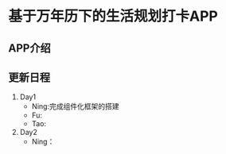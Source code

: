 # 基于万年历下的生活规划打卡APP

## APP介绍

## 更新日程

1. Day1
    - Ning:完成组件化框架的搭建
    - Fu:
    - Tao:
2. Day2
    - Ning：